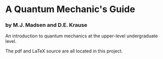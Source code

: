 # A Quantum Mechanic's Guide
### by M.J. Madsen and D.E. Krause

An introduction to quantum mechanics at the upper-level undergraduate level.

The pdf and LaTeX source are all located in this project.
